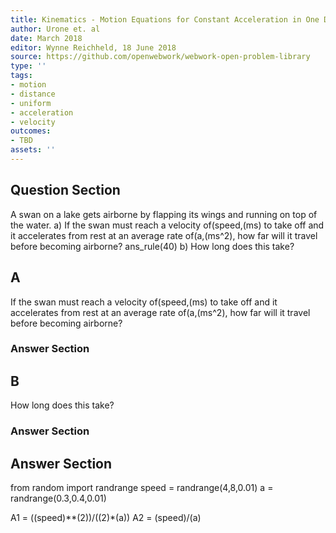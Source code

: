 ```yaml
---
title: Kinematics - Motion Equations for Constant Acceleration in One Dimension
author: Urone et. al
date: March 2018
editor: Wynne Reichheld, 18 June 2018
source: https://github.com/openwebwork/webwork-open-problem-library
type: ''
tags:
- motion
- distance
- uniform
- acceleration
- velocity
outcomes:
- TBD
assets: ''
---
```


## Question Section 

A swan on a lake gets airborne by flapping its wings and running on top of the water. 
a) If the swan must reach a velocity of(speed,(ms) to take off and it accelerates from rest at an average rate of(a,(ms^2), how far will it travel before becoming airborne? 
ans_rule(40) 
b) How long does this take?

## A
If the swan must reach a velocity of(speed,(ms) to take off and it accelerates from rest at an average rate of(a,(ms^2), how far will it travel before becoming airborne? 
### Answer Section
## B
How long does this take?
### Answer Section


## Answer Section

from random import randrange
speed = randrange(4,8,0.01)
a = randrange(0.3,0.4,0.01)

A1 = ((speed)**(2))/((2)*(a))
A2 = (speed)/(a)